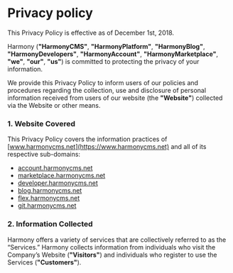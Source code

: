 # Privacy policy

This Privacy Policy is effective as of December 1st, 2018.

Harmony \(**"HarmonyCMS"**, **"HarmonyPlatform"**, **"HarmonyBlog"**, **"HarmonyDevelopers"**, **"HarmonyAccount"**, **"HarmonyMarketplace"**, **"we"**, **"our"**, **"us"**\) is committed to protecting the privacy of your information.

We provide this Privacy Policy to inform users of our policies and procedures regarding the collection, use and disclosure of personal information received from users of our website \(the **"Website"**\) collected via the Website or other means.

### 1. Website Covered

This Privacy Policy covers the information practices of [www.harmonycms.net](https://www.harmonycms.net) and all of its respective sub-domains:

* [account.harmonycms.net](https://account.harmonycms.net)
* [marketplace.harmonycms.net](https://marketplace.harmonycms.net)
* [developer.harmonycms.net](https://developer.harmonycms.net)
* [blog.harmonycms.net](https://blog.harmonycms.net)
* [flex.harmonycms.net](https://flex.harmonycms.net)
* [git.harmonycms.net](https://git.harmonycms.net)

### 2. Information Collected

Harmony offers a variety of services that are collectively referred to as the “Services.” Harmony collects information from individuals who visit the Company’s Website \(**"Visitors"**\) and individuals who register to use the Services \(**"Customers"**\).

